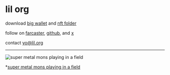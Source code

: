 # lil org

download [big wallet](https://apps.apple.com/app/id6478607925) and [nft folder](https://apps.apple.com/app/id6472607192)

follow on [farcaster](https://farcaster.xyz/org), [github](https://github.com/lil-org), and [x](https://x.com/lildotorg)

contact [yo@lil.org](mailto:yo@lil.org)

----

![super metal mons playing in a field](https://github.com/user-attachments/assets/1fc500b4-cf0f-4ae2-9f63-27cae0bc8116)





*[super metal mons playing in a field](https://foundation.app/mint/eth/0x38E0c9324D299EAcc71698f8282D121Afee0De0e/3)